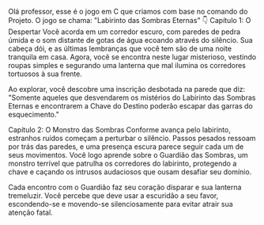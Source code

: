 Olá professor, esse é o jogo em C que criamos com base no comando do Projeto.
O jogo se chama: "Labirinto das Sombras Eternas" 👇
Capítulo 1: O Despertar
Você acorda em um corredor escuro, com paredes de pedra úmida e o som distante de gotas de água ecoando através do silêncio. Sua cabeça dói, e as últimas lembranças que você tem são de uma noite tranquila em casa. Agora, você se encontra neste lugar misterioso, vestindo roupas simples e segurando uma lanterna que mal ilumina os corredores tortuosos à sua frente.

Ao explorar, você descobre uma inscrição desbotada na parede que diz: "Somente aqueles que desvendarem os mistérios do Labirinto das Sombras Eternas e encontrarem a Chave do Destino poderão escapar das garras do esquecimento."

Capítulo 2: O Monstro das Sombras
Conforme avança pelo labirinto, estranhos ruídos começam a perturbar o silêncio. Passos pesados ressoam por trás das paredes, e uma presença escura parece seguir cada um de seus movimentos. Você logo aprende sobre o Guardião das Sombras, um monstro terrível que patrulha os corredores do labirinto, protegendo a chave e caçando os intrusos audaciosos que ousam desafiar seu domínio.

Cada encontro com o Guardião faz seu coração disparar e sua lanterna tremeluzir. Você percebe que deve usar a escuridão a seu favor, escondendo-se e movendo-se silenciosamente para evitar atrair sua atenção fatal.
